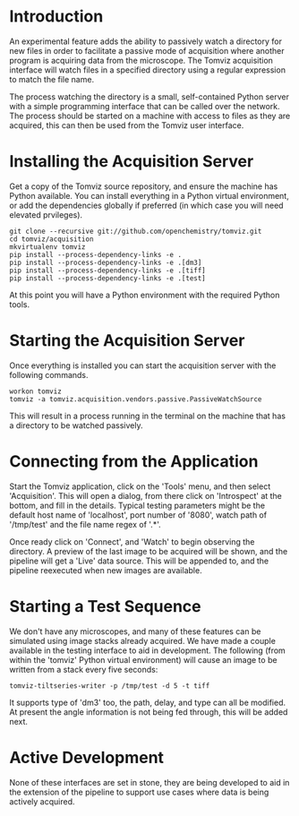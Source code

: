 # Introduction

An experimental feature adds the ability to passively watch a directory for new
files in order to facilitate a passive mode of acquisition where another program
is acquiring data from the microscope. The Tomviz acquisition interface will
watch files in a specified directory using a regular expression to match the
file name.

The process watching the directory is a small, self-contained Python server with
a simple programming interface that can be called over the network. The process
should be started on a machine with access to files as they are acquired, this
can then be used from the Tomviz user interface.

# Installing the Acquisition Server

Get a copy of the Tomviz source repository, and ensure the machine has Python
available. You can install everything in a Python virtual environment, or add
the dependencies globally if preferred (in which case you will need elevated
prvileges).

    git clone --recursive git://github.com/openchemistry/tomviz.git
    cd tomviz/acquisition
    mkvirtualenv tomviz
    pip install --process-dependency-links -e .
    pip install --process-dependency-links -e .[dm3]
    pip install --process-dependency-links -e .[tiff]
    pip install --process-dependency-links -e .[test]

At this point you will have a Python environment with the required Python tools.

# Starting the Acquisition Server

Once everything is installed you can start the acquisition server with the
following commands.

    workon tomviz
    tomviz -a tomviz.acquisition.vendors.passive.PassiveWatchSource

This will result in a process running in the terminal on the machine that has a
directory to be watched passively.

# Connecting from the Application

Start the Tomviz application, click on the 'Tools' menu, and then select
'Acquisition'. This will open a dialog, from there click on 'Introspect' at the
bottom, and fill in the details. Typical testing parameters might be the default
host name of 'localhost', port number of '8080', watch path of '/tmp/test' and
the file name regex of '.*'.

Once ready click on 'Connect', and 'Watch' to begin observing the directory. A
preview of the last image to be acquired will be shown, and the pipeline will
get a 'Live' data source. This will be appended to, and the pipeline reexecuted
when new images are available.

# Starting a Test Sequence

We don't have any microscopes, and many of these features can be simulated using
image stacks already acquired. We have made a couple available in the testing
interface to aid in development. The following (from within the 'tomviz' Python
virtual environment) will cause an image to be written from a stack every five
seconds:

    tomviz-tiltseries-writer -p /tmp/test -d 5 -t tiff

It supports type of 'dm3' too, the path, delay, and type can all be modified. At
present the angle information is not being fed through, this will be added next.

# Active Development

None of these interfaces are set in stone, they are being developed to aid in
the extension of the pipeline to support use cases where data is being actively
acquired.
